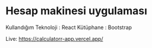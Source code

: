 # Hesap makinesi uygulaması

Kullandığım Teknoloji : React
Kütüphane : Bootstrap

Live: https://calculatorr-app.vercel.app/

